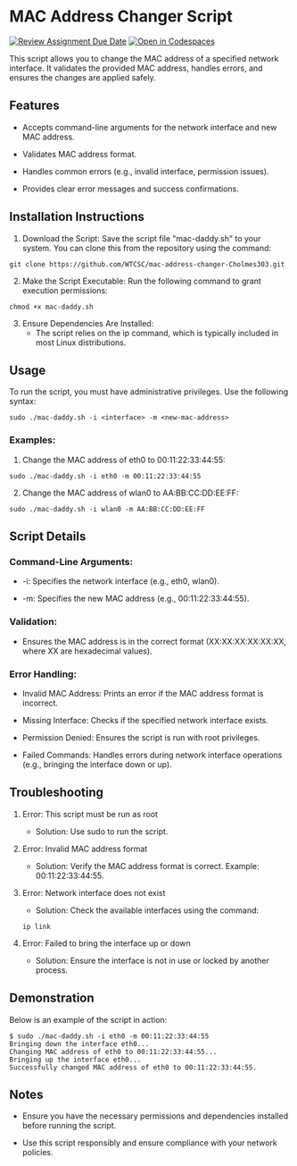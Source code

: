 # MAC Address Changer Script

[![Review Assignment Due Date](https://classroom.github.com/assets/deadline-readme-button-22041afd0340ce965d47ae6ef1cefeee28c7c493a6346c4f15d667ab976d596c.svg)](https://classroom.github.com/a/tp86o73G)
[![Open in Codespaces](https://classroom.github.com/assets/launch-codespace-2972f46106e565e64193e422d61a12cf1da4916b45550586e14ef0a7c637dd04.svg)](https://classroom.github.com/open-in-codespaces?assignment_repo_id=17743676)



This script allows you to change the MAC address of a specified network interface. It validates the provided MAC address, handles errors, and ensures the changes are applied safely.

## Features

- Accepts command-line arguments for the network interface and new MAC address.

- Validates MAC address format.

- Handles common errors (e.g., invalid interface, permission issues).

- Provides clear error messages and success confirmations.

## Installation Instructions

1. Download the Script:
Save the script file "mac-daddy.sh" to your system.
You can clone this from the repository using the command:
 ```
 git clone https://github.com/WTCSC/mac-address-changer-Cholmes303.git
 ```

2. Make the Script Executable:
Run the following command to grant execution permissions:

```
chmod +x mac-daddy.sh
```

3. Ensure Dependencies Are Installed:
    - The script relies on the ip command, which is typically included in most Linux distributions.

## Usage

To run the script, you must have administrative privileges. Use the following syntax:

```
sudo ./mac-daddy.sh -i <interface> -m <new-mac-address>
```

### Examples:

1. Change the MAC address of eth0 to 00:11:22:33:44:55:

```
sudo ./mac-daddy.sh -i eth0 -m 00:11:22:33:44:55
```

2. Change the MAC address of wlan0 to AA:BB:CC:DD:EE:FF:

```
sudo ./mac-daddy.sh -i wlan0 -m AA:BB:CC:DD:EE:FF
```

## Script Details
### Command-Line Arguments:

- -i: Specifies the network interface (e.g., eth0, wlan0).

- -m: Specifies the new MAC address (e.g., 00:11:22:33:44:55).

### Validation:

- Ensures the MAC address is in the correct format (XX:XX:XX:XX:XX:XX, where XX are hexadecimal values).

### Error Handling:

- Invalid MAC Address: Prints an error if the MAC address format is incorrect.

- Missing Interface: Checks if the specified network interface exists.

- Permission Denied: Ensures the script is run with root privileges.

- Failed Commands: Handles errors during network interface operations (e.g., bringing the interface down or up).

## Troubleshooting

1. Error: This script must be run as root

    - Solution: Use sudo to run the script.

2. Error: Invalid MAC address format

    - Solution: Verify the MAC address format is correct. Example: 00:11:22:33:44:55.

3. Error: Network interface does not exist

    - Solution: Check the available interfaces using the command:

    ```
    ip link
    ```

4. Error: Failed to bring the interface up or down

    - Solution: Ensure the interface is not in use or locked by another process.

## Demonstration

Below is an example of the script in action:

```
$ sudo ./mac-daddy.sh -i eth0 -m 00:11:22:33:44:55
Bringing down the interface eth0...
Changing MAC address of eth0 to 00:11:22:33:44:55...
Bringing up the interface eth0...
Successfully changed MAC address of eth0 to 00:11:22:33:44:55.
```

## Notes

- Ensure you have the necessary permissions and dependencies installed before running the script.

- Use this script responsibly and ensure compliance with your network policies.

